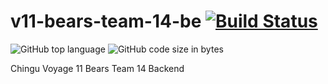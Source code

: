 # v11-bears-team-14-be  [![Build Status](https://travis-ci.org/chingu-voyages/v11-bears-team-14-be.svg?branch=master)](https://travis-ci.org/chingu-voyages/v11-bears-team-14-be)  
![GitHub top language](https://img.shields.io/github/languages/top/chingu-voyages/v11-bears-team-14-be?style=for-the-badge)  ![GitHub code size in bytes](https://img.shields.io/github/languages/code-size/chingu-voyages/v11-bears-team-14-be?style=for-the-badge)

Chingu Voyage 11 Bears Team 14 Backend
